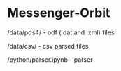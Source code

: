 # Messenger-Orbit

/data/pds4/ - odf (.dat and .xml) files

/data/csv/ - csv parsed files

/python/parser.ipynb - parser
